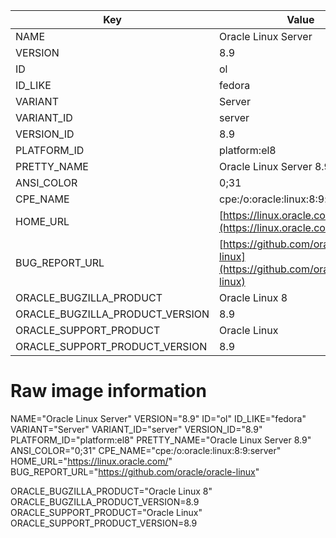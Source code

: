 | Key                              | Value                                            |
|-----------------------------------|--------------------------------------------------|
| NAME                              | Oracle Linux Server                              |
| VERSION                           | 8.9                                              |
| ID                                | ol                                               |
| ID_LIKE                           | fedora                                           |
| VARIANT                           | Server                                           |
| VARIANT_ID                        | server                                           |
| VERSION_ID                        | 8.9                                              |
| PLATFORM_ID                       | platform:el8                                     |
| PRETTY_NAME                       | Oracle Linux Server 8.9                          |
| ANSI_COLOR                        | 0;31                                             |
| CPE_NAME                          | cpe:/o:oracle:linux:8:9:server                   |
| HOME_URL                          | [https://linux.oracle.com/](https://linux.oracle.com/) |
| BUG_REPORT_URL                    | [https://github.com/oracle/oracle-linux](https://github.com/oracle/oracle-linux) |
| ORACLE_BUGZILLA_PRODUCT           | Oracle Linux 8                                   |
| ORACLE_BUGZILLA_PRODUCT_VERSION   | 8.9                                              |
| ORACLE_SUPPORT_PRODUCT            | Oracle Linux                                     |
| ORACLE_SUPPORT_PRODUCT_VERSION    | 8.9                                              |

# Raw image information

NAME="Oracle Linux Server"
VERSION="8.9"
ID="ol"
ID_LIKE="fedora"
VARIANT="Server"
VARIANT_ID="server"
VERSION_ID="8.9"
PLATFORM_ID="platform:el8"
PRETTY_NAME="Oracle Linux Server 8.9"
ANSI_COLOR="0;31"
CPE_NAME="cpe:/o:oracle:linux:8:9:server"
HOME_URL="https://linux.oracle.com/"
BUG_REPORT_URL="https://github.com/oracle/oracle-linux"

ORACLE_BUGZILLA_PRODUCT="Oracle Linux 8"
ORACLE_BUGZILLA_PRODUCT_VERSION=8.9
ORACLE_SUPPORT_PRODUCT="Oracle Linux"
ORACLE_SUPPORT_PRODUCT_VERSION=8.9

